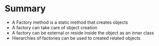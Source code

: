 # Summary 
* A Factory method is a static method that creates objects 
* A factory can take care of object creation 
* A factory can be external or reside inside the object as an inner class
* Hierarchies of factories can be used to created related objects
